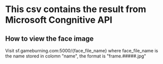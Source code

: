 # This csv contains the result from Microsoft Congnitive API
## How to view the face image
Visit sf.gameburning.com:5000/{face_file_name} where face_file_name is the name stored in colomn "name", the format is "frame.#####.jpg"
